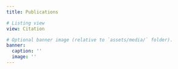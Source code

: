 ```yaml
---
title: Publications

# Listing view
view: Citation

# Optional banner image (relative to `assets/media/` folder).
banner:
  caption: ''
  image: ''
---
```

